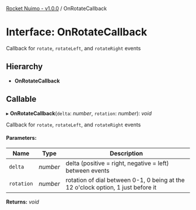 [Rocket Nuimo - v1.0.0](../README.md) / OnRotateCallback

# Interface: OnRotateCallback

Callback for `rotate`, `rotateLeft`, and `rotateRight` events

## Hierarchy

* **OnRotateCallback**

## Callable

▸ **OnRotateCallback**(`delta`: *number*, `rotation`: *number*): *void*

Callback for `rotate`, `rotateLeft`, and `rotateRight` events

#### Parameters:

Name | Type | Description |
------ | ------ | ------ |
`delta` | *number* | delta (positive = right, negative = left) between events   |
`rotation` | *number* | rotation of dial between 0-1, 0 being at the 12 o'clock option, 1 just before it    |

**Returns:** *void*
